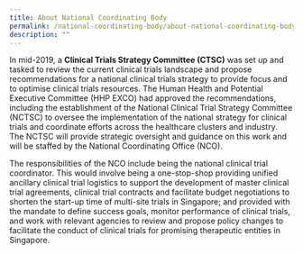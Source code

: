 ```yaml
---
title: About National Coordinating Body
permalink: /national-coordinating-body/about-national-coordinating-body/
description: ""
---
```

In mid-2019, a **Clinical Trials Strategy Committee (CTSC)** was set up and tasked to review the current clinical trials landscape and propose recommendations for a national clinical trials strategy to provide focus and to optimise clinical trials resources. The Human Health and Potential Executive Committee (HHP EXCO) had approved the recommendations, including the establishment of the National Clinical Trial Strategy Committee (NCTSC) to oversee the implementation of the national strategy for clinical trials and coordinate efforts across the healthcare clusters and industry. The NCTSC will provide strategic oversight and guidance on this work and will be staffed by the National Coordinating Office (NCO). 

  

The responsibilities of the NCO include being the national clinical trial coordinator. This would involve being a one-stop-shop providing unified ancillary clinical trial logistics to support the development of master clinical trial agreements, clinical trial contracts and facilitate budget negotiations to shorten the start-up time of multi-site trials in Singapore; and provided with the mandate to define success goals, monitor performance of clinical trials, and work with relevant agencies to review and propose policy changes to facilitate the conduct of clinical trials for promising therapeutic entities in Singapore.